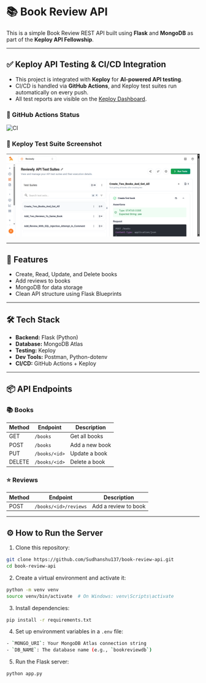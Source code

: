 # 📚 Book Review API

This is a simple Book Review REST API built using **Flask** and **MongoDB** as part of the **Keploy API Fellowship**.

---

## ✅ Keploy API Testing & CI/CD Integration

- This project is integrated with **Keploy** for **AI-powered API testing**.
- CI/CD is handled via **GitHub Actions**, and Keploy test suites run automatically on every push.
- All test reports are visible on the [Keploy Dashboard](https://app.keploy.io).

### 🧪 GitHub Actions Status

![CI](https://github.com/Sudhanshu137/book-review-api/actions/workflows/keploy.yml/badge.svg)

### 📸 Keploy Test Suite Screenshot

![Keploy Test Suite](assets/keploy-test-suite.png)

---

## 🚀 Features

- Create, Read, Update, and Delete books
- Add reviews to books
- MongoDB for data storage
- Clean API structure using Flask Blueprints

---

## 🛠️ Tech Stack

- **Backend:** Flask (Python)
- **Database:** MongoDB Atlas
- **Testing:** Keploy
- **Dev Tools:** Postman, Python-dotenv
- **CI/CD:** GitHub Actions + Keploy

---

## 📦 API Endpoints

### 📚 Books

| Method | Endpoint           | Description             |
|--------|--------------------|-------------------------|
| GET    | `/books`           | Get all books           |
| POST   | `/books`           | Add a new book          |
| PUT    | `/books/<id>`      | Update a book           |
| DELETE | `/books/<id>`      | Delete a book           |

### ⭐ Reviews

| Method | Endpoint                    | Description          |
|--------|-----------------------------|----------------------|
| POST   | `/books/<id>/reviews`       | Add a review to book |

---

## ⚙️ How to Run the Server

1. Clone this repository:
```bash
git clone https://github.com/Sudhanshu137/book-review-api.git
cd book-review-api
```

2. Create a virtual environment and activate it:
```bash
python -m venv venv
source venv/bin/activate  # On Windows: venv\Scripts\activate
```


3. Install dependencies:
```bash
pip install -r requirements.txt
```

4. Set up environment variables in a `.env` file:
```bash
- `MONGO_URI`: Your MongoDB Atlas connection string
- `DB_NAME`: The database name (e.g., `bookreviewdb`)
```

5.  Run the Flask server:
```bash
python app.py
```     
